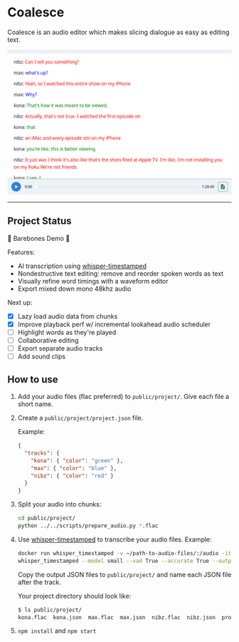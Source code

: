 # Coalesce

Coalesce is an audio editor which makes slicing dialogue as easy as editing text.

![Screenshot](./screenshot.png)

---

## Project Status

🚧 Barebones Demo 🚧

Features:

- AI transcription using [whisper-timestamped](https://github.com/linto-ai/whisper-timestamped)
- Nondestructive text editing: remove and reorder spoken words as text
- Visually refine word timings with a waveform editor
- Export mixed down mono 48khz audio

Next up:

- [x] Lazy load audio data from chunks
- [x] Improve playback perf w/ incremental lookahead audio scheduler
- [ ] Highlight words as they're played
- [ ] Collaborative editing
- [ ] Export separate audio tracks
- [ ] Add sound clips

## How to use

1. Add your audio files (flac preferred) to `public/project/`. Give each file a short name.
2. Create a `public/project/project.json` file.

   Example:

   ```json
   {
     "tracks": {
       "kona": { "color": "green" },
       "max": { "color": "blue" },
       "nibz": { "color": "red" }
     }
   }
   ```

3. Split your audio into chunks:

   ```sh
   cd public/project/
   python ../../scripts/prepare_audio.py *.flac
   ```

4. Use [whisper-timestamped](https://github.com/linto-ai/whisper-timestamped) to transcribe your audio files. Example:

   ```sh
   docker run whisper_timestamped -v ~/path-to-audio-files/:/audio -it --entrypoint \
   whisper_timestamped --model small --vad True --accurate True --output_dir . --output_format json /audio/*
   ```

   Copy the output JSON files to `public/project/` and name each JSON file after the track.

   Your project directory should look like:

   ```sh
   $ ls public/project/
   kona.flac  kona.json  max.flac  max.json  nibz.flac  nibz.json  project.json
   ```

5. `npm install` and `npm start`

